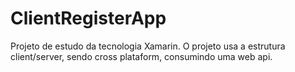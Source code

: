 # ClientRegisterApp
Projeto de estudo da tecnologia Xamarin. 
O projeto usa a estrutura client/server, sendo cross plataform, consumindo uma web api.
